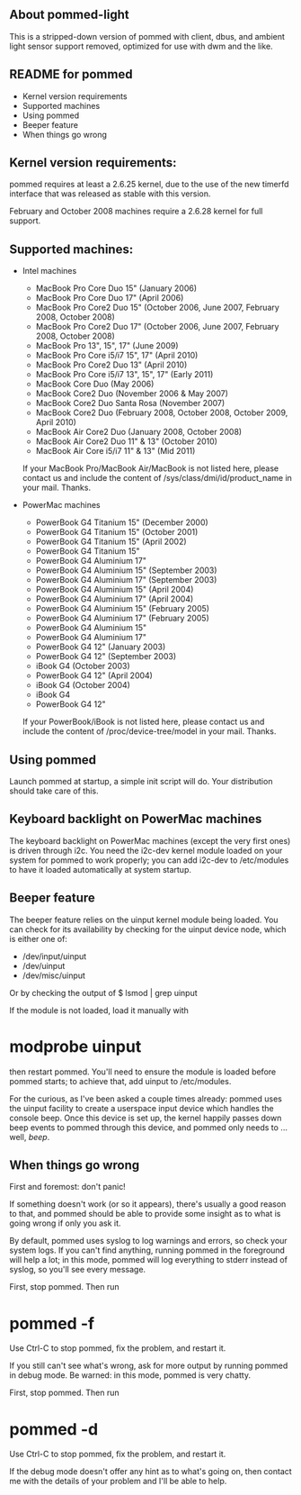 About pommed-light
------------------

This is a stripped-down version of pommed with client, dbus, and ambient light
sensor support removed, optimized for use with dwm and the like.

README for pommed
-----------------

 - Kernel version requirements
 - Supported machines
 - Using pommed
 - Beeper feature
 - When things go wrong


Kernel version requirements:
----------------------------

 pommed requires at least a 2.6.25 kernel, due to the use of the new timerfd
 interface that was released as stable with this version.

 February and October 2008 machines require a 2.6.28 kernel for full support.


Supported machines:
-------------------

 - Intel machines
   * MacBook Pro Core Duo 15" (January 2006)
   * MacBook Pro Core Duo 17" (April 2006)
   * MacBook Pro Core2 Duo 15" (October 2006, June 2007, February 2008, October 2008)
   * MacBook Pro Core2 Duo 17" (October 2006, June 2007, February 2008, October 2008)
   * MacBook Pro 13", 15", 17" (June 2009)
   * MacBook Pro Core i5/i7 15", 17" (April 2010)
   * MacBook Pro Core2 Duo 13" (April 2010)
   * MacBook Pro Core i5/i7 13", 15", 17" (Early 2011)
   * MacBook Core Duo (May 2006)
   * MacBook Core2 Duo (November 2006 & May 2007)
   * MacBook Core2 Duo Santa Rosa (November 2007)
   * MacBook Core2 Duo (February 2008, October 2008, October 2009, April 2010)
   * MacBook Air Core2 Duo (January 2008, October 2008)
   * MacBook Air Core2 Duo 11" & 13" (October 2010)
   * MacBook Air Core i5/i7 11" & 13" (Mid 2011)

   If your MacBook Pro/MacBook Air/MacBook is not listed here, please contact us
   and include the content of /sys/class/dmi/id/product\_name in your mail. Thanks.

 - PowerMac machines
   * PowerBook G4 Titanium 15" (December 2000)
   * PowerBook G4 Titanium 15" (October 2001)
   * PowerBook G4 Titanium 15" (April 2002)
   * PowerBook G4 Titanium 15"
   * PowerBook G4 Aluminium 17"
   * PowerBook G4 Aluminium 15" (September 2003)
   * PowerBook G4 Aluminium 17" (September 2003)
   * PowerBook G4 Aluminium 15" (April 2004)
   * PowerBook G4 Aluminium 17" (April 2004)
   * PowerBook G4 Aluminium 15" (February 2005)
   * PowerBook G4 Aluminium 17" (February 2005)
   * PowerBook G4 Aluminium 15"
   * PowerBook G4 Aluminium 17"
   * PowerBook G4 12" (January 2003)
   * PowerBook G4 12" (September 2003)
   * iBook G4 (October 2003)
   * PowerBook G4 12" (April 2004)
   * iBook G4 (October 2004)
   * iBook G4
   * PowerBook G4 12"

   If your PowerBook/iBook is not listed here, please contact us and include
   the content of /proc/device-tree/model in your mail. Thanks.


Using pommed
------------

Launch pommed at startup, a simple init script will do. Your distribution
should take care of this.


Keyboard backlight on PowerMac machines
---------------------------------------

The keyboard backlight on PowerMac machines (except the very first ones) is
driven through i2c. You need the i2c-dev kernel module loaded on your system
for pommed to work properly; you can add i2c-dev to /etc/modules to have it
loaded automatically at system startup.


Beeper feature
--------------

The beeper feature relies on the uinput kernel module being loaded. You can
check for its availability by checking for the uinput device node, which is
either one of:
 - /dev/input/uinput
 - /dev/uinput
 - /dev/misc/uinput

Or by checking the output of 
 $ lsmod | grep uinput

If the module is not loaded, load it manually with
 # modprobe uinput
then restart pommed. You'll need to ensure the module is loaded before pommed
starts; to achieve that, add uinput to /etc/modules.

For the curious, as I've been asked a couple times already: pommed uses the
uinput facility to create a userspace input device which handles the console
beep. Once this device is set up, the kernel happily passes down beep events
to pommed through this device, and pommed only needs to ... well, *beep*.


When things go wrong
--------------------

First and foremost: don't panic!

If something doesn't work (or so it appears), there's usually a good reason to
that, and pommed should be able to provide some insight as to what is going
wrong if only you ask it.

By default, pommed uses syslog to log warnings and errors, so check your
system logs. If you can't find anything, running pommed in the foreground
will help a lot; in this mode, pommed will log everything to stderr instead
of syslog, so you'll see every message.

First, stop pommed. Then run
 # pommed -f

Use Ctrl-C to stop pommed, fix the problem, and restart it.

If you still can't see what's wrong, ask for more output by running pommed in
debug mode. Be warned: in this mode, pommed is very chatty.

First, stop pommed. Then run
 # pommed -d

Use Ctrl-C to stop pommed, fix the problem, and restart it.

If the debug mode doesn't offer any hint as to what's going on, then contact
me with the details of your problem and I'll be able to help.


